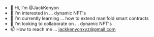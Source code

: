- 👋 Hi, I’m @JackKenyon
- 👀 I’m interested in ... dynamic NFT's
- 🌱 I’m currently learning ... how to extend manifold smart contracts
- 💞️ I’m looking to collaborate on ... dynamic NFT's
- 📫 How to reach me ... jackkenyonxyz@gmail.com

<!---
JackKenyon/JackKenyon is a ✨ special ✨ repository because its `README.md` (this file) appears on your GitHub profile.
You can click the Preview link to take a look at your changes.
--->
